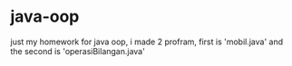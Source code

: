 # java-oop
just my homework for java oop, i made 2 profram, first is 'mobil.java' and the second is 'operasiBilangan.java'
